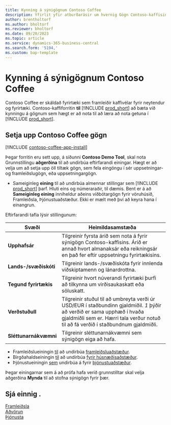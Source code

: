 ```yaml
---
title: Kynning á sýnigögnum Contoso Coffee
description: Yfirlit yfir atburðarásir um hvernig Gögn Contoso-kaffisins geta hjálpað þér að læra að nota getuna í Business Central.
author: brentholtorf
ms.author: bholtorf
ms.reviewer: bholtorf
ms.date: 09/20/2023
ms.topic: article
ms.service: dynamics-365-business-central
ms.search.form: '5194,'
ms.custom: bap-template
---
```


# Kynning á sýnigögnum Contoso Coffee

Contoso Coffee er skáldað fyrirtæki sem framleiðir kaffivélar fyrir neytendur og fyrirtæki. Contoso-kaffiforritin **til** [!INCLUDE [prod_short](../includes/prod_short.md)] að bæta við kynningu á gögnum sem hægt er að nota til að læra að nota getuna í [!INCLUDE [prod_short](../includes/prod_short.md)].  

## Setja upp Contoso Coffee gögn

[!INCLUDE [contoso-coffee-app-install](../includes/contoso-coffee-app-install.md)]

Þegar forritin eru sett upp, á síðunni **Contoso Demo Tool**, skal nota Grunnstillingu **aðgerðina** til að undirbúa eftirfarandi einingar. Hægt er að velja um að setja upp öll tiltæk gögn, sem fela eingöngu í sér uppsetningar- og framleiðslugögn, eða uppsetningargögn.

 - Sameiginleg **eining** til að undirbúa almennar stillingar sem [!INCLUDE [prod_short](../includes/prod_short.md)] þarf. Hluti eins og númeraraðir, til dæmis. Bent er á að **Sameiginleg eining** inniheldur aðeins viðbótargögn fyrir vöruhúsið, Framleiðsla, Þjónustuaðstæður. Ekki er mælt með því að keyra hana í einangrun.

Eftirfarandi tafla lýsir stillingunum:  

|Svæði  |Heimildasamstæða  |
|---------|---------|
|**Upphafsár** |Tilgreinir fyrsta árið sem nota á fyrir sýnigögn Contoso-kaffisins. Árið er annað hvort almanaksár eða reikningsár en það fer eftir uppsetningu fyrirtækisins.|
|**Lands-/svæðiskóti**|Tilgreinir lands-/svæðiskóta fyrir innlenda viðskiptamenn og lánardrottna.|
|**Tegund fyrirtækis**    |Tilgreinir hvort núverandi fyrirtæki þurfi að tilkynna um virðisaukaskatt eða söluskatt. |
|**Verðstuðull**     |Tilgreinir stuðul til að umbreyta verði úr USD/EUR í staðbundinn gjaldmiðil. *1* þýðir að verðið er sama upphæð í hvaða gjaldmiðli sem er. Hærri tala verður notuð til að fá verðið í staðbundnum gjaldmiðli. |
|**Sléttunarnákvæmni**  |Tilgreinir sléttunarnákvæmni sem sýnigögn eiga að hafa.|

 - Framleiðslueiningin [til](manufacturing/contoso-coffee-manufacturing-intro.md) að undirbúa [framleiðsluaðstæður](manufacturing/contoso-coffee-manufacturing-intro.md#scenarios).
 - Birgðahaldseiningin [til](warehousing/contoso-coffee-warehousing-intro.md) að undirbúa [fyrir húsnæðisaðstæður](warehousing/contoso-coffee-warehousing-intro.md#scenarios).
 - Þjónustueiningin [sem](service/contoso-coffee-service-intro.md) undirbúa á fyrir [þjónustuaðstæður](service/contoso-coffee-service-intro.md#scenarios).

Þegar einingarnar sem á að prófa hafa verið grunnstilltar skal velja aðgerðina **Mynda** til að stofna sýnigögn fyrir þær.

## Sjá einnig .

[Framleiðsla](../production-manage-manufacturing.md)  
[Aðvörun](../warehouse-manage-warehouse.md)  
[Þjónusta](../service-service.md)
<!-- [Projects and Jobs](../projects-manage-projects.md) -->

